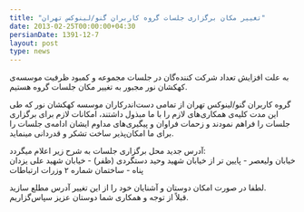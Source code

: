 ```yaml
---
title: "تغییر مکان برگزاری جلسات گروه کاربران گنو/لینوکس تهران"
date: 2013-02-25T00:00:00+04:30
persianDate: 1391-12-7
layout: post
type: news
---
```

به علت افزایش تعداد شرکت کننده‌گان در جلسات مجموعه و کمبود ظرفیت موسسه‌ی کهکشان نور مجبور به تغییر مکان جلسات گروه هستیم.

گروه کاربران گنو/لینوکس تهران از تمامی دست‌اندرکاران موسسه کهکشان نور که طی این مدت کلیه‌ی همکاری‌های لازم را با ما مبذول داشتند، امکانات لازم برای برگزاری جلسات را فراهم نمودند و زحمات فراوان و پیگیری‌های مداوم ایشان ادامه‌ی جلسات را برای ما امکان‌پذیر ساخت تشکر و قدردانی مینماید.

آدرس جدید محل برگزاری جلسات به شرح زیر اعلام میگردد:  
خیابان ولیعصر - پایین تر از خیابان شهید وحید دستگردی (ظفر) - خیابان شهید علی یزدان پناه - ساختمان شماره ۲ وزرات ارتباطات‬

لطفا در صورت امکان دوستان و آشنایان خود را از این تغییر آدرس مطلع سازید.  
قبلاً از توجه و همکاری شما دوستان عزیز سپاس‌گزاریم.